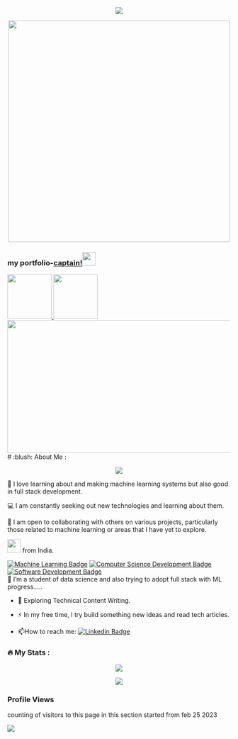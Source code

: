 

<!--   my-ticker -->    
<p align="center">
  <a href="https://git.io/typing-svg">
    <img src="https://readme-typing-svg.herokuapp.com?color=%2336BCF7&center=true&vCenter=true&width=600&lines=Hi+there+👋,+I'm+Captain—nice+to+meet+you!;Welcome+to+My+Profile!;Always+learning+new+things+;Passionate+about+Machine+Learning;Experienced+in+Fullstack+Development">
  </a>
</p>



<div id="header" align="center">
  <img src="https://user-images.githubusercontent.com/74038190/212750155-3ceddfbd-19d3-40a3-87af-8d329c8323c4.gif" width="500">
</div>






### my portfolio-[captain!](https://captain-sza.me/)<img src="https://media.giphy.com/media/hvRJCLFzcasrR4ia7z/giphy.gif" width="30px"/>

<a href="https://www.linkedin.com/in/zaid-ahmad-186665229/">
    <img src="https://user-images.githubusercontent.com/74038190/235294012-0a55e343-37ad-4b0f-924f-c8431d9d2483.gif" width="100">
</a>
  <a href="https://www.instagram.com/rachelmartam](https://www.instagram.com/captainsza_c7/"><img src="https://user-images.githubusercontent.com/74038190/235294013-a33e5c43-a01c-43f6-b44d-a406d8b4ab75.gif" width="100"></a>

<div align="center">
  <img src="https://media.giphy.com/media/dWesBcTLavkZuG35MI/giphy.gif" width="600" height="300"/>
</div>
# :blush: About Me :

<p align="center">
  <img src="https://github-readme-stats.vercel.app/api?username=captainsza&theme=github_dark&show_icons=true">
</p>
                                                                       
  
🤖 I love learning about and making machine learning systems but also good in full stack development.

💻 I am constantly seeking out new technologies and learning about them.

🤝 I am open to collaborating with others on various projects, particularly those related to machine learning or areas that I have yet to explore.

<img src="https://media.giphy.com/media/WUlplcMpOCEmTGBtBW/giphy.gif" width="30"> from India.

 <!--   my-skils -->

[![Machine Learning Badge](https://img.shields.io/badge/-Machine%20Learning-01D277?style=flat&logoColor=white)](https://github.com/BEPb/BEPb) [![Computer Science Development Badge](https://img.shields.io/badge/-Computer%20Science-FAB040?style=flat&logoColor=white)](https://github.com/search?q=user%3ABEPb&type=Repositories) [![Software Development Badge](https://img.shields.io/badge/-Software%20Development-FF6600?style=flat&logoColor=white)](https://github.com/search?q=user%3ABEPb&type=Repositories)   
 :telescope: I’m a student of data science and also trying to adopt full stack with ML progress.....

- :seedling: Exploring Technical Content Writing.

- :zap: In my free time, I try build something new ideas and read tech articles.

- :mailbox:How to reach me: [![Linkedin Badge](https://img.shields.io/badge/-captain-blue?style=flat&logo=Linkedin&logoColor=white)](your-linkedin-url)


### :fire: My Stats :
<p align="center">
  <img src="http://github-readme-streak-stats.herokuapp.com?user=captainsza&theme=dark&background=000000">
</p>
<p align="center">
  <img src="https://github-readme-stats.vercel.app/api/top-langs/?username=captainsza&layout=compact&theme=vision-friendly-dark">
</p>

### Profile Views
counting of visitors to this page in this section started from feb 25 2023

![](https://count.getloli.com/get/@captainsza.github.readme)
</br>
